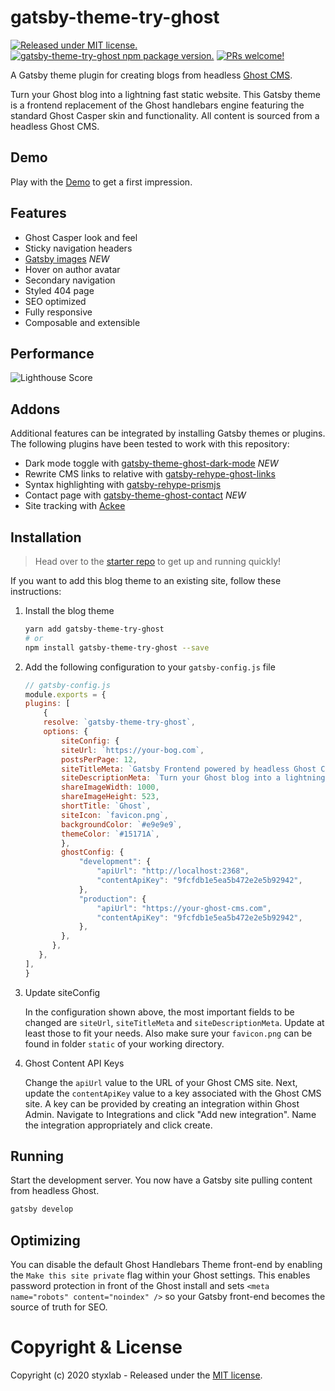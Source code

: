# gatsby-theme-try-ghost
[![Released under MIT license.](https://badgen.net/github/license/micromatch/micromatch)](https://github.com/styxlab/gatsby-theme-try-ghost/blob/master/LICENSE)
[![gatsby-theme-try-ghost npm package version.](https://badgen.net/npm/v/gatsby-theme-try-ghost)](https://www.npmjs.org/package/gatsby-theme-try-ghost)
[![PRs welcome!](https://img.shields.io/badge/PRs-welcome-brightgreen.svg)]()
 
A Gatsby theme plugin for creating blogs from headless [Ghost CMS](https://ghost.org/changelog/jamstack/).

Turn your Ghost blog into a lightning fast static website. This Gatsby theme is a frontend replacement of the Ghost handlebars engine featuring the standard Ghost Casper skin and functionality. All content is sourced from a headless Ghost CMS.


## Demo

Play with the [Demo](https://styxlab.github.io) to get a first impression.


## Features

- Ghost Casper look and feel
- Sticky navigation headers
- [Gatsby images](https://using-gatsby-image.gatsbyjs.org/) *NEW*
- Hover on author avatar
- Secondary navigation
- Styled 404 page
- SEO optimized
- Fully responsive
- Composable and extensible

## Performance

![Lighthouse Score](https://cms.gotsby.org/content/images/gotsby-lighthouse.png)


## Addons

Additional features can be integrated by installing Gatsby themes or plugins. The following plugins have been tested to work with this repository:

 - Dark mode toggle with [gatsby-theme-ghost-dark-mode](https://github.com/styxlab/gatsby-theme-try-ghost/tree/master/packages/gatsby-theme-ghost-dark-mode) *NEW*
 - Rewrite CMS links to relative with [gatsby-rehype-ghost-links](https://github.com/styxlab/gatsby-theme-try-ghost/tree/master/packages/gatsby-rehype-ghost-links)
 - Syntax highlighting with [gatsby-rehype-prismjs](https://github.com/styxlab/gatsby-theme-try-ghost/tree/master/packages/gatsby-rehype-prismjs)
 - Contact page with [gatsby-theme-ghost-contact](https://github.com/styxlab/gatsby-theme-try-ghost/tree/master/packages/gatsby-theme-ghost-contact) *NEW*
 - Site tracking with [Ackee](https://github.com/burnsy/gatsby-plugin-ackee-tracker)


## Installation

> Head over to the [starter repo](https://github.com/styxlab/gatsby-starter-try-ghost) to get up and running quickly! 


If you want to add this blog theme to an existing site, follow these instructions:

1. Install the blog theme

    ```bash
    yarn add gatsby-theme-try-ghost
    # or
    npm install gatsby-theme-try-ghost --save
    ```

2. Add the following configuration to your `gatsby-config.js` file

    ```js
    // gatsby-config.js
    module.exports = {
    plugins: [
        {
        resolve: `gatsby-theme-try-ghost`,
        options: {
            siteConfig: {
            siteUrl: `https://your-bog.com`,
            postsPerPage: 12,
            siteTitleMeta: `Gatsby Frontend powered by headless Ghost CMS`,
            siteDescriptionMeta: `Turn your Ghost blog into a lightning fast static website with Gatsby`, 
            shareImageWidth: 1000,
            shareImageHeight: 523,
            shortTitle: `Ghost`,
            siteIcon: `favicon.png`,
            backgroundColor: `#e9e9e9`,
            themeColor: `#15171A`,
            },
            ghostConfig: {
                "development": {
                    "apiUrl": "http://localhost:2368",
                    "contentApiKey": "9fcfdb1e5ea5b472e2e5b92942",
                },
                "production": {
                    "apiUrl": "https://your-ghost-cms.com",
                    "contentApiKey": "9fcfdb1e5ea5b472e2e5b92942",
                },
            },
          },
       },
    ],  
    }
    ```

3. Update siteConfig

    In the configuration shown above, the most important fields to be changed are `siteUrl`, `siteTitleMeta` and      `siteDescriptionMeta`. Update at least those to fit your needs. Also make sure your `favicon.png` can be found in folder `static` of your working directory.

4. Ghost Content API Keys

    Change the `apiUrl` value to the URL of your Ghost CMS site. Next, update the `contentApiKey` value to a key associated with the Ghost CMS site. A key can be provided by creating an integration within Ghost Admin. Navigate to Integrations and click "Add new integration". Name the integration appropriately and click create.



## Running

Start the development server. You now have a Gatsby site pulling content from headless Ghost.

```bash
gatsby develop
```


## Optimizing

You can disable the default Ghost Handlebars Theme front-end by enabling the `Make this site private` flag within your Ghost settings. This enables password protection in front of the Ghost install and sets `<meta name="robots" content="noindex" />` so your Gatsby front-end becomes the source of truth for SEO.


# Copyright & License

Copyright (c) 2020 styxlab - Released under the [MIT license](LICENSE).
